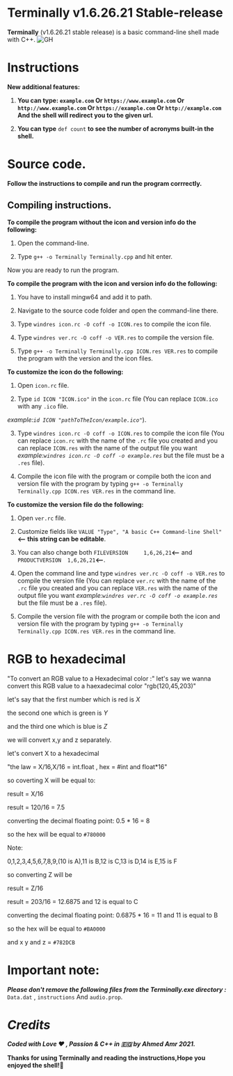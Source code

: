 
# Terminally v1.6.26.21 Stable-release
**Terminally** (v1.6.26.21 stable release) is a basic command-line shell made with C++.
![GH](https://user-images.githubusercontent.com/83289040/123518584-60d6f400-d65b-11eb-8cf1-0f4d8f4277b5.png)

# Instructions

**New additional features:**

1) **You can type:
`example.com` Or `https://www.example.com` Or `http://www.example.com` Or `https://example.com` Or `http://example.com`
And the shell will redirect you to the given url.**

2) **You can type** `def count` **to see the number of acronyms built-in the shell.**

# Source code.
**Follow the instructions to compile and run the program corrrectly.**
## Compiling instructions.
**To compile the program without the icon and version info do the following:**
1) Open the command-line.

2) Type `g++ -o Terminally Terminally.cpp` and hit enter.

Now you are ready to run the program.

**To compile the program with the icon and version info do the following:**

1) You have to install mingw64 and add it to path.

2) Navigate to the source code folder and open the command-line there.

3) Type `windres icon.rc -O coff -o ICON.res` to compile the icon file.

4) Type `windres ver.rc -O coff -o VER.res` to compile the version file.

5) Type `g++ -o Terminally Terminally.cpp ICON.res VER.res` to compile the program with the version and the icon files.

**To customize the icon do the following:**

1) Open `icon.rc` file.

2) Type `id ICON "ICON.ico"` in the `icon.rc` file (You can replace `ICON.ico` with any `.ico` file.

*example:`id ICON "pathToTheIcon/example.ico"`*).

3) Type `windres icon.rc -O coff -o ICON.res` to compile the icon file (You can replace `icon.rc` with the name of the `.rc` file you created and 
you can replace `ICON.res` with the name of the output file you want *example:`windres icon.rc -O coff -o example.res`* but the file must be a `.res` file).

4) Compile the icon file with the program or compile both the icon and version file with the program by typing
`g++ -o Terminally Terminally.cpp ICON.res VER.res` in the command line.

**To customize the version file do the following:**

1) Open `ver.rc` file.

2) Customize fields like ``VALUE "Type", "A basic C++ Command-line Shell"`` **<-- this string can be editable**.

3) You can also change both `FILEVERSION     1,6,26,21`**<--** and `PRODUCTVERSION  1,6,26,21`**<--**.

4) Open the command line and type `windres ver.rc -O coff -o VER.res` to compile the version file (You can replace `ver.rc` with the name of the `.rc` file you created and 
you can replace `VER.res` with the name of the output file you want *example:`windres ver.rc -O coff -o example.res`* but the file must be a `.res` file).

5) Compile the version file with the program or compile both the icon and version file with the program by typing
`g++ -o Terminally Terminally.cpp ICON.res VER.res` in the command line.

# RGB to hexadecimal
"To convert an RGB value to a Hexadecimal color :"
let's say we wanna convert this RGB value to a haexadecimal color "rgb(120,45,203)"

let's say that the first number which is red is *X*

the second one which is green is *Y* 

and the third one which is blue is *Z*

we will convert x,y and z separately.

let's convert X to a hexadecimal

"the law = X/16,X/16 = int.float , hex = #int and float*16"

so coverting X will be equal to:

result = X/16

result = 120/16 = 7.5

converting the decimal floating point: 0.5 * 16 = 8

so the hex will be equal to `#780000`

Note:

0,1,2,3,4,5,6,7,8,9,(10 is A),11 is B,12 is C,13 is D,14 is E,15 is F

so converting Z will be

result = Z/16

result = 203/16 = 12.6875 and 12 is equal to C

converting the decimal floating point: 0.6875 * 16 = 11 and 11 is equal to B

so the hex will be equal to `#BA0000` 

and x y and z = `#782DCB`

# **Important note:**

***Please don't remove the following files from the Terminally.exe directory :*** `Data.dat` , `instructions` And `audio.prop`.

# ***Credits***

***Coded with Love ♥ , Passion & C++ in 🇪🇬 by Ahmed Amr 2021.***

**Thanks for using Terminally and reading the instructions,Hope you enjoyed the shell!🥰**


